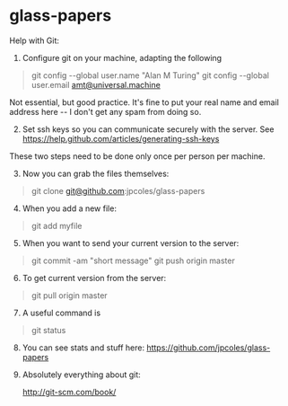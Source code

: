 glass-papers
============

Help with Git:

1. Configure git on your machine, adapting the following

> git config --global user.name "Alan M Turing"
> git config --global user.email amt@universal.machine

Not essential, but good practice.  It's fine to put your real name and
email address here -- I don't get any spam from doing so.

2. Set ssh keys so you can communicate securely with the server.
   See https://help.github.com/articles/generating-ssh-keys

These two steps need to be done only once per person per machine.

3. Now you can grab the files themselves:

> git clone git@github.com:jpcoles/glass-papers

4. When you add a new file:

> git add myfile

5. When you want to send your current version to the server:

> git commit -am "short message"
> git push origin master

6. To get current version from the server:

> git pull origin master

7. A useful command is

> git status

8. You can see stats and stuff here:
   https://github.com/jpcoles/glass-papers

9. Absolutely everything about git:

   http://git-scm.com/book/

